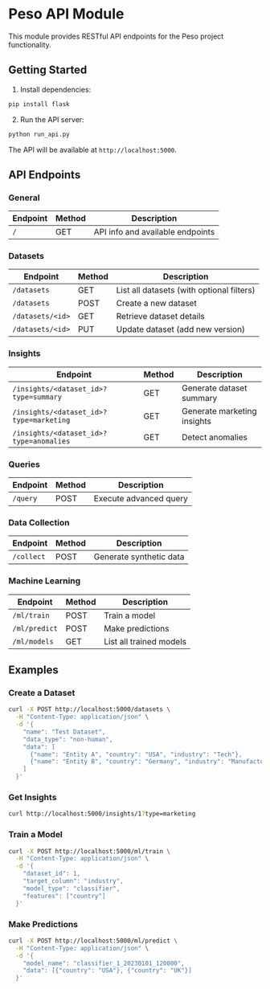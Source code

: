 # Peso API Module

This module provides RESTful API endpoints for the Peso project functionality.

## Getting Started

1. Install dependencies:
```bash
pip install flask
```

2. Run the API server:
```bash
python run_api.py
```

The API will be available at `http://localhost:5000`.

## API Endpoints

### General

| Endpoint | Method | Description |
|----------|--------|-------------|
| `/` | GET | API info and available endpoints |

### Datasets

| Endpoint | Method | Description |
|----------|--------|-------------|
| `/datasets` | GET | List all datasets (with optional filters) |
| `/datasets` | POST | Create a new dataset |
| `/datasets/<id>` | GET | Retrieve dataset details |
| `/datasets/<id>` | PUT | Update dataset (add new version) |

### Insights

| Endpoint | Method | Description |
|----------|--------|-------------|
| `/insights/<dataset_id>?type=summary` | GET | Generate dataset summary |
| `/insights/<dataset_id>?type=marketing` | GET | Generate marketing insights |
| `/insights/<dataset_id>?type=anomalies` | GET | Detect anomalies |

### Queries

| Endpoint | Method | Description |
|----------|--------|-------------|
| `/query` | POST | Execute advanced query |

### Data Collection

| Endpoint | Method | Description |
|----------|--------|-------------|
| `/collect` | POST | Generate synthetic data |

### Machine Learning

| Endpoint | Method | Description |
|----------|--------|-------------|
| `/ml/train` | POST | Train a model |
| `/ml/predict` | POST | Make predictions |
| `/ml/models` | GET | List all trained models |

## Examples

### Create a Dataset

```bash
curl -X POST http://localhost:5000/datasets \
  -H "Content-Type: application/json" \
  -d '{
    "name": "Test Dataset",
    "data_type": "non-human",
    "data": [
      {"name": "Entity A", "country": "USA", "industry": "Tech"},
      {"name": "Entity B", "country": "Germany", "industry": "Manufacturing"}
    ]
  }'
```

### Get Insights

```bash
curl http://localhost:5000/insights/1?type=marketing
```

### Train a Model

```bash
curl -X POST http://localhost:5000/ml/train \
  -H "Content-Type: application/json" \
  -d '{
    "dataset_id": 1,
    "target_column": "industry",
    "model_type": "classifier",
    "features": ["country"]
  }'
```

### Make Predictions

```bash
curl -X POST http://localhost:5000/ml/predict \
  -H "Content-Type: application/json" \
  -d '{
    "model_name": "classifier_1_20230101_120000",
    "data": [{"country": "USA"}, {"country": "UK"}]
  }'
```
